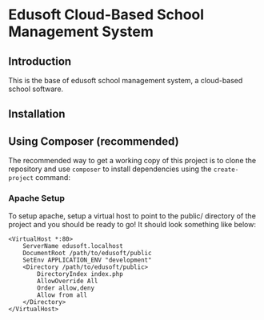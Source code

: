 Edusoft Cloud-Based School Management System
=======================

Introduction
------------
This is the base of edusoft school management system, a cloud-based school software.

Installation
------------

Using Composer (recommended)
----------------------------
The recommended way to get a working copy of this project is to clone the repository
and use `composer` to install dependencies using the `create-project` command:

 

### Apache Setup

To setup apache, setup a virtual host to point to the public/ directory of the
project and you should be ready to go! It should look something like below:

    <VirtualHost *:80>
        ServerName edusoft.localhost
        DocumentRoot /path/to/edusoft/public
        SetEnv APPLICATION_ENV "development"
        <Directory /path/to/edusoft/public>
            DirectoryIndex index.php
            AllowOverride All
            Order allow,deny
            Allow from all
        </Directory>
    </VirtualHost>
